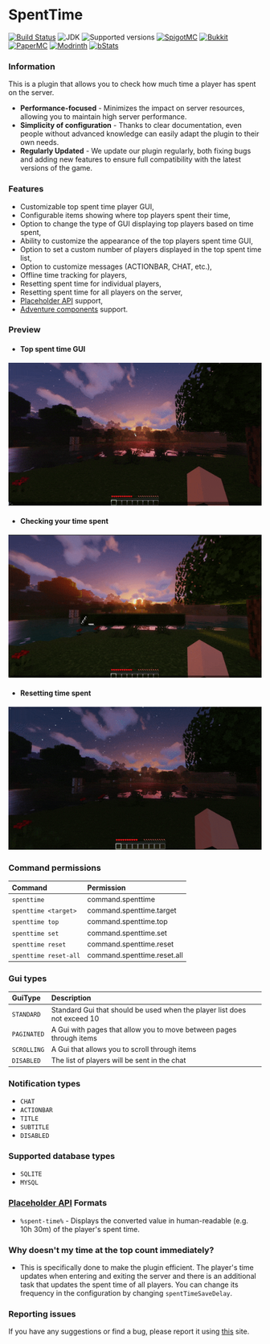 # SpentTime

[![Build Status](https://github.com/imDMK/SpentTime/actions/workflows/gradle.yml/badge.svg)](https://github.com/imDMK/SpentTime/actions/workflows/gradle.yml)
![JDK](https://img.shields.io/badge/JDK-1.17-blue.svg)
![Supported versions](https://img.shields.io/badge/Minecraft-1.17--1.21-green.svg)
[![SpigotMC](https://img.shields.io/badge/SpigotMC-yellow.svg)](https://www.spigotmc.org/resources/spenttime.111938/)
[![Bukkit](https://img.shields.io/badge/Bukkit-blue.svg)](https://dev.bukkit.org/projects/spenttime)
[![PaperMC](https://img.shields.io/badge/Paper-004ee9.svg)](https://hangar.papermc.io/imDMK/SpentTime)
[![Modrinth](https://img.shields.io/badge/Modrinth-1bd96a.svg)](https://modrinth.com/plugin/spenttime)
[![bStats](https://img.shields.io/badge/bStats-00695c)](https://bstats.org/plugin/bukkit/SpentTime/19362)

### Information
This is a plugin that allows you to check how much time a player has spent on the server.
* **Performance-focused** - Minimizes the impact on server resources, allowing you to maintain high server performance.
* **Simplicity of configuration** - Thanks to clear documentation, even people without advanced knowledge can easily adapt the plugin to their own needs.
* **Regularly Updated** - We update our plugin regularly, both fixing bugs and adding new features to ensure full compatibility with the latest versions of the game.

### Features
* Customizable top spent time player GUI,
* Configurable items showing where top players spent their time,
* Option to change the type of GUI displaying top players based on time spent,
* Ability to customize the appearance of the top players spent time GUI,
* Option to set a custom number of players displayed in the top spent time list,
* Option to customize messages (ACTIONBAR, CHAT, etc.),
* Offline time tracking for players,
* Resetting spent time for individual players,
* Resetting spent time for all players on the server,
* [Placeholder API](https://github.com/PlaceholderAPI/PlaceholderAPI) support,
* [Adventure components](https://github.com/KyoriPowered/adventure) support.

### Preview
* #### Top spent time GUI
![gif](assets/top.gif)

* #### Checking your time spent
![gif](assets/time.gif)

* #### Resetting time spent
![gif](assets/reset.gif)

### Command permissions
| Command               | Permission                  |
|:----------------------|:----------------------------|
| `spenttime`           | command.spenttime           |
| `spenttime <target>`  | command.spenttime.target    |
| `spenttime top`       | command.spenttime.top       |          
| `spenttime set`       | command.spenttime.set       |
| `spenttime reset`     | command.spenttime.reset     |
| `spenttime reset-all` | command.spenttime.reset.all |

### Gui types
| GuiType               | Description                                                               |
|:----------------------|:--------------------------------------------------------------------------|
| `STANDARD`            | Standard Gui that should be used when the player list does not exceed 10  |
| `PAGINATED`           | A Gui with pages that allow you to move between pages through items       |
| `SCROLLING`           | A Gui that allows you to scroll through items                             |              
| `DISABLED`            | The list of players will be sent in the chat                              |

### Notification types
* `CHAT`
* `ACTIONBAR`
* `TITLE`
* `SUBTITLE`
* `DISABLED`

### Supported database types
* `SQLITE`
* `MYSQL`

### [Placeholder API](https://github.com/PlaceholderAPI/PlaceholderAPI) Formats
* `%spent-time%` - Displays the converted value in human-readable (e.g. 10h 30m) of the player's spent time.

### Why doesn't my time at the top count immediately?
* This is specifically done to make the plugin efficient. The player's time updates when entering and exiting the server and there is an additional task that updates the spent time of all players. You can change its frequency in the configuration by changing `spentTimeSaveDelay`.

### Reporting issues
If you have any suggestions or find a bug, please report it using [this](https://github.com/imDMK/SpentTime/issues) site.
